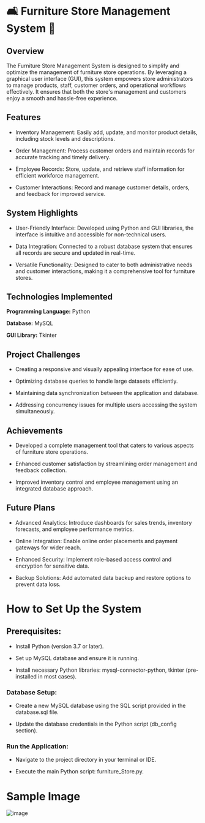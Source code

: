 # 🛋️ Furniture Store Management System 🏡

## Overview

The Furniture Store Management System is designed to simplify and optimize the management of furniture store operations. By leveraging a graphical user interface (GUI), this system empowers store administrators to manage products, staff, customer orders, and operational workflows effectively. It ensures that both the store's management and customers enjoy a smooth and hassle-free experience.

## Features

 - Inventory Management: Easily add, update, and monitor product details, including stock levels and descriptions.

 - Order Management: Process customer orders and maintain records for accurate tracking and timely delivery.

 - Employee Records: Store, update, and retrieve staff information for efficient workforce management.

 - Customer Interactions: Record and manage customer details, orders, and feedback for improved service.

## System Highlights

- User-Friendly Interface: Developed using Python and GUI libraries, the interface is intuitive and accessible for non-technical users.

- Data Integration: Connected to a robust database system that ensures all records are secure and updated in real-time.

- Versatile Functionality: Designed to cater to both administrative needs and customer interactions, making it a comprehensive tool for furniture stores.

## Technologies Implemented

**Programming Language:** Python

**Database:** MySQL

**GUI Library:** Tkinter

## Project Challenges

- Creating a responsive and visually appealing interface for ease of use.

- Optimizing database queries to handle large datasets efficiently.

- Maintaining data synchronization between the application and database.

- Addressing concurrency issues for multiple users accessing the system simultaneously.

## Achievements

- Developed a complete management tool that caters to various aspects of furniture store operations.

- Enhanced customer satisfaction by streamlining order management and feedback collection.

- Improved inventory control and employee management using an integrated database approach.

## Future Plans

- Advanced Analytics: Introduce dashboards for sales trends, inventory forecasts, and employee performance metrics.

- Online Integration: Enable online order placements and payment gateways for wider reach.

- Enhanced Security: Implement role-based access control and encryption for sensitive data.

- Backup Solutions: Add automated data backup and restore options to prevent data loss.

# How to Set Up the System

## Prerequisites:

 - Install Python (version 3.7 or later).

 - Set up MySQL database and ensure it is running.

 - Install necessary Python libraries: mysql-connector-python, tkinter (pre-installed in most cases).

 ### Database Setup:

 - Create a new MySQL database using the SQL script provided in the database.sql file.

 - Update the database credentials in the Python script (db_config section).

 ### Run the Application:

 - Navigate to the project directory in your terminal or IDE.

 - Execute the main Python script: furniture_Store.py.


# Sample Image

![image](https://github.com/user-attachments/assets/1b855576-33b9-4d1d-bdd2-1e024e242b71)
